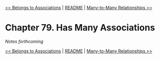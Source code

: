 [&lt;&lt; Belongs to Associations](ch78-belongs-to-associations.md) | [README](README.md) | [Many-to-Many Relationships &gt;&gt;](ch80-many-to-many-relationships.md)

# Chapter 79. Has Many Associations

*Notes forthcoming*

[&lt;&lt; Belongs to Associations](ch78-belongs-to-associations.md) | [README](README.md) | [Many-to-Many Relationships &gt;&gt;](ch80-many-to-many-relationships.md)